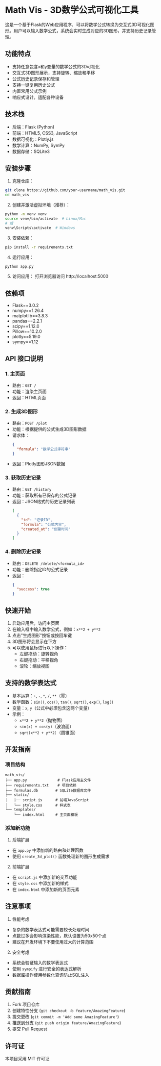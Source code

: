 # Math Vis - 3D数学公式可视化工具

这是一个基于Flask的Web应用程序，可以将数学公式转换为交互式3D可视化图形。用户可以输入数学公式，系统会实时生成对应的3D图形，并支持历史记录管理。

## 功能特点

- 支持任意包含x和y变量的数学公式的3D可视化
- 交互式3D图形展示，支持旋转、缩放和平移
- 公式历史记录保存和管理
- 支持一键复用历史公式
- 内置常用公式示例
- 响应式设计，适配各种设备

## 技术栈

- 后端：Flask (Python)
- 前端：HTML5, CSS3, JavaScript
- 数据可视化：Plotly.js
- 数学计算：NumPy, SymPy
- 数据存储：SQLite3

## 安装步骤

1. 克隆仓库：
```bash
git clone https://github.com/your-username/math_vis.git
cd math_vis
```

2. 创建并激活虚拟环境（推荐）：
```bash
python -m venv venv
source venv/bin/activate  # Linux/Mac
# 或
venv\Scripts\activate  # Windows
```

3. 安装依赖：
```bash
pip install -r requirements.txt
```

4. 运行应用：
```bash
python app.py
```

5. 访问应用：
打开浏览器访问 http://localhost:5000

## 依赖项

- Flask==3.0.2
- numpy==1.26.4
- matplotlib==3.8.3
- pandas==2.2.1
- scipy==1.12.0
- Pillow==10.2.0
- plotly==5.19.0
- sympy==1.12

## API 接口说明

### 1. 主页面
- 路由：`GET /`
- 功能：渲染主页面
- 返回：HTML页面

### 2. 生成3D图形
- 路由：`POST /plot`
- 功能：根据提供的公式生成3D图形数据
- 请求体：
  ```json
  {
    "formula": "数学公式字符串"
  }
  ```
- 返回：Plotly图形JSON数据

### 3. 获取历史记录
- 路由：`GET /history`
- 功能：获取所有已保存的公式记录
- 返回：JSON格式的历史记录列表
  ```json
  [
    {
      "id": "记录ID",
      "formula": "公式内容",
      "created_at": "创建时间"
    }
  ]
  ```

### 4. 删除历史记录
- 路由：`DELETE /delete/<formula_id>`
- 功能：删除指定ID的公式记录
- 返回：
  ```json
  {
    "success": true
  }
  ```

## 快速开始

1. 启动应用后，访问主页面
2. 在输入框中输入数学公式，例如：`x**2 + y**2`
3. 点击"生成图形"按钮或按回车键
4. 3D图形将会显示在下方
5. 可以使用鼠标进行以下操作：
   - 左键拖动：旋转视角
   - 右键拖动：平移视角
   - 滚轮：缩放视图

## 支持的数学表达式

- 基本运算：`+`, `-`, `*`, `/`, `**`（幂）
- 数学函数：`sin()`, `cos()`, `tan()`, `sqrt()`, `exp()`, `log()`
- 变量：`x`, `y`（公式中必须包含这两个变量）
- 示例：
  - `x**2 + y**2`（抛物面）
  - `sin(x) + cos(y)`（波浪面）
  - `sqrt(x**2 + y**2)`（圆锥面）

## 开发指南

### 项目结构
```
math_vis/
├── app.py              # Flask应用主文件
├── requirements.txt    # 项目依赖
├── formulas.db        # SQLite数据库文件
├── static/
│   ├── script.js      # 前端JavaScript
│   └── style.css      # 样式表
└── templates/
    └── index.html     # 主页面模板
```

### 添加新功能

1. 后端扩展
- 在 `app.py` 中添加新的路由和处理函数
- 使用 `create_3d_plot()` 函数处理新的图形生成需求

2. 前端扩展
- 在 `script.js` 中添加新的交互功能
- 在 `style.css` 中添加新的样式
- 在 `index.html` 中添加新的页面元素

## 注意事项

1. 性能考虑
- 复杂的数学表达式可能需要较长处理时间
- 点数过多会影响渲染性能，默认设置为50x50个点
- 建议在开发环境下不要使用过大的计算范围

2. 安全考虑
- 系统会验证输入的数学表达式
- 使用 `sympify` 进行安全的表达式解析
- 数据库操作使用参数化查询防止SQL注入

## 贡献指南

1. Fork 项目仓库
2. 创建特性分支 (`git checkout -b feature/AmazingFeature`)
3. 提交更改 (`git commit -m 'Add some AmazingFeature'`)
4. 推送到分支 (`git push origin feature/AmazingFeature`)
5. 提交 Pull Request

## 许可证

本项目采用 MIT 许可证
